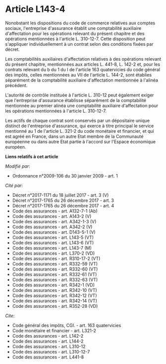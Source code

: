 # Article L143-4

Nonobstant les dispositions du code de commerce relatives aux comptes sociaux, l'entreprise d'assurance établit une
comptabilité auxiliaire d'affectation pour les opérations relevant du présent chapitre et des opérations mentionnées à
l'article L. 310-12-7. Cette disposition peut s'appliquer individuellement à un contrat selon des conditions fixées par
décret. 

Les comptabilités auxiliaires d'affectation relatives à des opérations relevant du présent chapitre, mentionnées aux articles
L. 441-8, L. 142-2 et, pour les contrats relevant du b du 1 du I de l'article 163 quatervicies du code général des impôts,
celles mentionnées au VII de l'article L. 144-2, sont établies séparément de la comptabilité auxiliaire d'affectation
mentionnée à l'alinéa précédent.

L'autorité de contrôle instituée à l'article L. 310-12 peut également exiger que l'entreprise d'assurance établisse
séparément de la comptabilité mentionnée au premier alinéa une comptabilité auxiliaire d'affectation pour les opérations
mentionnées à l'article L. 310-12-7. 

Les actifs de chaque contrat sont conservés par un dépositaire unique distinct de l'entreprise d'assurance, qui exerce à
titre principal le service mentionné au 1 de l'article L. 321-2 du code monétaire et financier, et qui est agréé en France,
dans un autre Etat membre de la Communauté européenne ou dans autre Etat partie à l'accord sur l'Espace économique européen.

**Liens relatifs à cet article**

_Modifié par_:

  - Ordonnance n°2009-106 du 30 janvier 2009 - art. 1

_Cité par_:

  - Décret n°2017-1171 du 18 juillet 2017 - art. 3 (V)
  - Décret n°2017-1765 du 26 décembre 2017 - art. 3
  - Décret n°2017-1765 du 26 décembre 2017 - art. 4
  - Code des assurances - art. A132-7-1 (Ab)
  - Code des assurances - art. A143-2 (V)
  - Code des assurances - art. A342-1-3 (V)
  - Code des assurances - art. A342-2 (V)
  - Code des assurances - art. D143-5-1 (V)
  - Code des assurances - art. L143-5 (VT)
  - Code des assurances - art. L143-6 (VT)
  - Code des assurances - art. L143-7 (M)
  - Code des assurances - art. L370-2 (VD)
  - Code des assurances - art. R310-17-2 (VT)
  - Code des assurances - art. R332-59 (VT)
  - Code des assurances - art. R332-60 (VT)
  - Code des assurances - art. R332-61 (VT)
  - Code des assurances - art. R332-63 (VT)
  - Code des assurances - art. R342-1 (VD)
  - Code des assurances - art. R342-10 (VT)
  - Code des assurances - art. R342-12 (VT)
  - Code des assurances - art. R342-14 (VT)
  - Code des assurances - art. R352-28 (VD)

_Cite_:

  - Code général des impôts, CGI. - art. 163 quatervicies
  - Code monétaire et financier - art. L321-2
  - Code des assurances - art. L142-2
  - Code des assurances - art. L144-2
  - Code des assurances - art. L310-12
  - Code des assurances - art. L310-12-7
  - Code des assurances - art. L441-8
